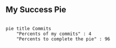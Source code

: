 ## My Success Pie

```mermaid

pie title Commits
    "Percents of my commits" : 4
    "Percents to complete the pie" : 96
```